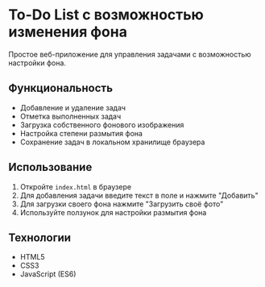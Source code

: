 # To-Do List с возможностью изменения фона

Простое веб-приложение для управления задачами с возможностью настройки фона.

## Функциональность

- Добавление и удаление задач
- Отметка выполненных задач
- Загрузка собственного фонового изображения
- Настройка степени размытия фона
- Сохранение задач в локальном хранилище браузера

## Использование

1. Откройте `index.html` в браузере
2. Для добавления задачи введите текст в поле и нажмите "Добавить"
3. Для загрузки своего фона нажмите "Загрузить своё фото"
4. Используйте ползунок для настройки размытия фона

## Технологии

- HTML5
- CSS3
- JavaScript (ES6)